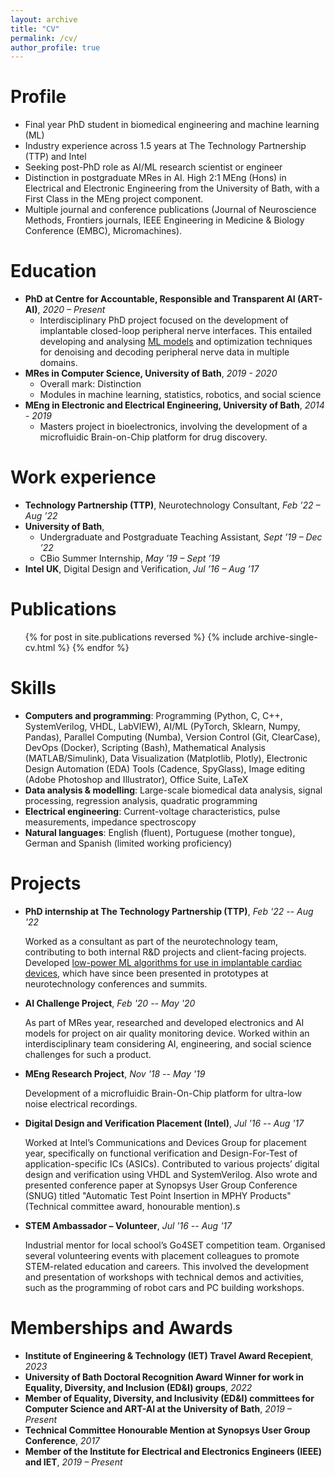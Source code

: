 ```yaml
---
layout: archive
title: "CV"
permalink: /cv/
author_profile: true
---
```


Profile
======
* Final year PhD student in biomedical engineering and machine learning (ML)
* Industry experience across 1.5 years at The Technology Partnership (TTP) and Intel
* Seeking post-PhD role as AI/ML research scientist or engineer
* Distinction in postgraduate MRes in AI. High 2:1 MEng (Hons) in Electrical and Electronic Engineering from the University of Bath, with a First Class in the MEng project component.
* Multiple journal and conference publications (Journal of Neuroscience Methods, Frontiers journals, IEEE Engineering in Medicine & Biology Conference (EMBC), Micromachines).

Education
======
* <b>PhD at Centre for Accountable, Responsible and Transparent AI (ART-AI)</b>, <i>2020 – Present</i>
  * Interdisciplinary PhD project focused on the development of implantable closed-loop peripheral nerve interfaces. This entailed developing and analysing [ML models](https://github.com/mjribeiro/pns-ml-denoising) and optimization techniques for denoising and decoding peripheral nerve data in multiple domains.
* <b>MRes in Computer Science, University of Bath</b>, <i>2019 - 2020</i>
	* Overall mark: Distinction
	* Modules in machine learning, statistics, robotics, and social science
* <b>MEng in Electronic and Electrical Engineering, University of Bath</b>, <i>2014 - 2019</i>
  * Masters project in bioelectronics, involving the development of a microfluidic Brain-on-Chip platform for drug discovery.

Work experience
======
 * <b>Technology Partnership (TTP)</b>, Neurotechnology Consultant, <i>Feb ’22 – Aug ’22</i>
 * <b>University of Bath</b>,
   * Undergraduate and Postgraduate Teaching Assistant<i>, Sept ’19 – Dec ’22</i>
   * CBio Summer Internship, <i>May ’19 – Sept ’19</i>
 * <b>Intel UK</b>, Digital Design and Verification, <i>Jul ’16 – Aug ’17</i>

Publications
======
  <ul>{% for post in site.publications reversed %}
    {% include archive-single-cv.html %}
  {% endfor %}</ul>

Skills
======
* <b>Computers and programming</b>: Programming (Python, C, C++, SystemVerilog, VHDL, LabVIEW), AI/ML (PyTorch, Sklearn, Numpy, Pandas), Parallel Computing (Numba), Version Control (Git, ClearCase), DevOps (Docker), Scripting (Bash), Mathematical Analysis (MATLAB/Simulink), Data Visualization (Matplotlib, Plotly), Electronic Design Automation (EDA) Tools (Cadence, SpyGlass), Image editing (Adobe Photoshop and Illustrator), Office Suite, LaTeX
* <b>Data analysis & modelling</b>: Large-scale biomedical data analysis, signal processing, regression analysis, quadratic programming
* <b>Electrical engineering</b>: Current-voltage characteristics, pulse measurements, impedance spectroscopy
* <b>Natural languages</b>: English (fluent), Portuguese (mother tongue), German and Spanish (limited working proficiency)

Projects
======
* <b>PhD internship at The Technology Partnership (TTP)</b>, <i>Feb '22 -- Aug '22</i>

  Worked as a consultant as part of the neurotechnology team, contributing to both internal R\&D projects and client-facing projects. Developed [low-power ML algorithms for use in implantable cardiac devices](https://www.linkedin.com/posts/mafalda-j-ribeiro_machinelearning-ttp-activity-6978670651268067328-iBKR?utm_source=share&utm_medium=member_desktop), which have since been presented in prototypes at neurotechnology conferences and summits.

* <b>AI Challenge Project</b>, <i>Feb '20 -- May '20</i>

  As part of MRes year, researched and developed electronics and AI models for project on air quality monitoring device. Worked within an interdisciplinary team considering AI, engineering, and social science challenges for such a product.

* <b>MEng Research Project</b>, <i>Nov '18 -- May '19</i>

  Development of a microfluidic Brain-On-Chip platform for ultra-low noise electrical recordings.

* <b>Digital Design and Verification Placement (Intel)</b>, <i>Jul '16 -- Aug '17</i>

  Worked at Intel’s Communications and Devices Group for placement year, specifically on functional verification and Design-For-Test of application-specific ICs (ASICs). Contributed to various projects’ digital design and verification using VHDL and SystemVerilog. Also wrote and presented conference paper at Synopsys User Group Conference (SNUG)  titled "Automatic Test Point Insertion in MPHY Products" (Technical committee award, honourable mention).s

* <b>STEM Ambassador – Volunteer</b>, <i>Jul '16 -- Aug '17</i>

  Industrial mentor for local school’s Go4SET competition team. Organised several volunteering events with placement colleagues to promote STEM-related education and careers. This involved the development and presentation of workshops with technical demos and activities, such as the programming of robot cars and PC building workshops.

Memberships and Awards
======
* <b>Institute of Engineering & Technology (IET) Travel Award Recepient</b>, <i>2023</i>
* <b>University of Bath Doctoral Recognition Award Winner for work in Equality, Diversity, and Inclusion (ED&I) groups</b>, <i>2022</i>
* <b>Member of Equality, Diversity, and Inclusivity (ED&I) committees for Computer Science and ART-AI at the University of Bath</b>, <i>2019 – Present</i>
* <b>Technical Committee Honourable Mention at Synopsys User Group Conference</b>, <i>2017</i>
* <b>Member of the Institute for Electrical and Electronics Engineers (IEEE) and IET</b>, <i>2019 – Present</i>
